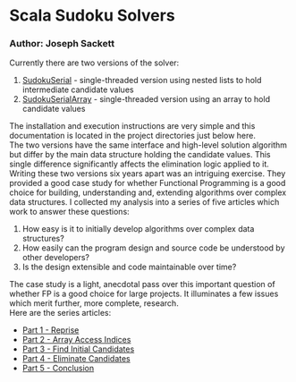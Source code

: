 # Scala Sudoku Solvers
### Author: Joseph Sackett

Currently there are two versions of the solver:
1. [SudokuSerial](./SudokuSerial) - single-threaded version using nested lists to hold intermediate candidate values
2. [SudokuSerialArray](./SudokuSerialArray) - single-threaded version using an array to hold candidate values
  
The installation and execution instructions are very simple and this documentation is located in the project directories just below here.  
The two versions have the same interface and high-level solution algorithm but differ by the main data structure holding the candidate values. This single difference significantly affects the elimination logic applied to it.  
Writing these two versions six years apart was an intriguing exercise. They provided a good case study for whether Functional Programming is a good choice for building, understanding and, extending algorithms over complex data structures. I collected my analysis into a series of five articles which work to answer these questions:
1. How easy is it to initially develop algorithms over complex data structures?
2. How easily can the program design and source code be understood by other developers?
3. Is the design extensible and code maintainable over time?

The case study is a light, anecdotal pass over this important question of whether FP is a good choice for large projects. It illuminates a few issues which merit further, more complete, research.  
Here are the series articles:
- [Part 1 - Reprise](https://github.com/jfsackett/SudokuSolvers/blob/master/docs/Part1-Reprise.md)
- [Part 2 - Array Access Indices](https://github.com/jfsackett/SudokuSolvers/blob/master/docs/Part2-ArrayAccessIndices.md)
- [Part 3 - Find Initial Candidates](https://github.com/jfsackett/SudokuSolvers/blob/master/docs/Part3-FindInitialCandidates.md)
- [Part 4 - Eliminate Candidates](https://github.com/jfsackett/SudokuSolvers/blob/master/docs/Part4-EliminateCandidates.md)
- [Part 5 - Conclusion](https://github.com/jfsackett/SudokuSolvers/blob/master/docs/Part5-Conclusion.md)

